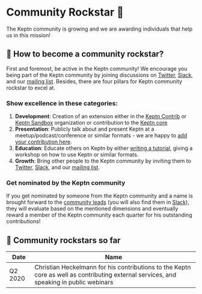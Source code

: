 # Community Rockstar 🚀

The Keptn community is growing and we are awarding individuals that help us in this mission!

## 🚀 How to become a community rockstar?

First and foremost, be active in the Keptn community! We encourage you being part of the Keptn community by joining discussions on [Twitter](https://twitter.com/keptnProject), [Slack](https://slack.keptn.sh), and our [mailing list](https://groups.google.com/forum/#!forum/keptn). Besides, there are four pillars for Keptn community rockstar to excel at.


### Show excellence in these categories:

  1. **Development**: Creation of an extension either in the [Keptn Contrib](https://github.com/keptn-contrib) or [Keptn Sandbox](https://github.com/keptn-sandbox) organization or contribution to the [Keptn core](https://github.com/keptn/keptn)
  2. **Presentation**: Publicly talk about and present Keptn at a meetup/podcast/conference or similar formats - we are happy to [add your contribution here](https://github.com/keptn/community/blob/master/resources.md).
  3. **Education**: Educate others on Keptn by either [writing a tutorial](https://github.com/keptn/tutorials), giving a workshop on how to use Keptn or similar formats.
  4. **Growth**: Bring other people to the Keptn community by inviting them to [Twitter](https://twitter.com/keptnProject), [Slack](https://slack.keptn.sh), and our [mailing list](https://groups.google.com/forum/#!forum/keptn).

### Get nominated by the Keptn community

If you get nominated by someone from the Keptn community and a name is brought forward to the [community leads](https://github.com/keptn/community/blob/master/CODEOWNERS) (you will also find them in [Slack](https://slack.keptn.sh)), they will evaluate based on the mentioned dimensions and eventually reward a member of the Keptn community each quarter for his outstanding contributions!

## 🚀 Community rockstars so far

| Date | Name | 
| ---  | ---  |
| Q2 2020 | Christian Heckelmann for his contributions to the Keptn core as well as contributing external services, and speaking in public webinars |

